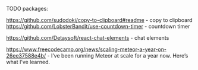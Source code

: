 TODO packages:

https://github.com/sudodoki/copy-to-clipboard#readme - copy to clipboard
https://github.com/LobsterBandit/use-countdown-timer - countdown timer

https://github.com/Detaysoft/react-chat-elements - chat elements

https://www.freecodecamp.org/news/scaling-meteor-a-year-on-26ee37588e4b/ - I’ve been running Meteor at scale for a year now. Here’s what I’ve learned.
